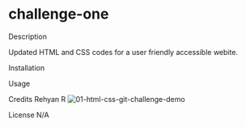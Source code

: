 # challenge-one

Description

Updated HTML and CSS codes for a user friendly accessible webite.

Installation

Usage


Credits
Rehyan R
![01-html-css-git-challenge-demo](https://github.com/RehyanR/challenge-one/assets/151837449/fbd8bab1-ae63-4147-8959-16dc2af09e7e)


License
N/A

